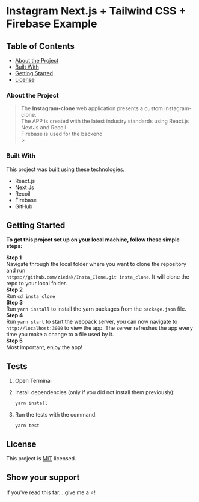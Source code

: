 # Instagram Next.js + Tailwind CSS + Firebase Example

<!-- TABLE OF CONTENTS -->

## Table of Contents

- [About the Project](#about-the-project)
- [Built With](#built-with)
- [Getting Started](#getting-started)
- [License](#license)

### About the Project

> The <b>Instagram-clone</b> web application presents a custom Instagram-clone.
> <br>
> The APP is created with the latest industry standards using React.js NextJs and Recoil
> <br>
> Firebase is used for the backend <br> > <br>

### Built With

This project was built using these technologies.

- React.js
- Next Js
- Recoil
- Firebase
- GitHub

## Getting Started

**To get this project set up on your local machine, follow these simple steps:**

**Step 1**<br>
Navigate through the local folder where you want to clone the repository and run<br>
`https://github.com/ziedak/Insta_Clone.git insta_clone`. It will clone the repo to your local folder.<br>
**Step 2**<br>
Run `cd insta_clone`<br>
**Step 3**<br>
Run `yarn install` to install the yarn packages from the `package.json` file.<br>
**Step 4**<br>
Run `yarn start` to start the webpack server, you can now navigate to `http://localhost:3000` to view the app. The server refreshes the app every time you make a change to a file used by it.<br>
**Step 5**<br>
Most important, enjoy the app!<br>

## Tests

1. Open Terminal

2. Install dependencies (only if you did not install them previously):

   `yarn install`

3. Run the tests with the command:

   `yarn test`

## License

This project is [MIT](https://opensource.org/licenses/MIT) licensed.

## Show your support

If you've read this far....give me a ⭐️!
